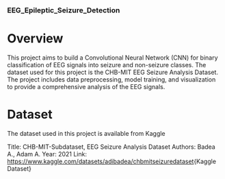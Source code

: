 ### EEG_Epileptic_Seizure_Detection
# Overview

This project aims to build a Convolutional Neural Network (CNN) for binary classification of EEG signals into seizure and non-seizure classes. The dataset used for this project is the CHB-MIT EEG Seizure Analysis Dataset. The project includes data preprocessing, model training, and visualization to provide a comprehensive analysis of the EEG signals.

# Dataset

The dataset used in this project is available from Kaggle

Title: CHB-MIT-Subdataset, EEG Seizure Analysis Dataset
Authors: Badea A., Adam A.
Year: 2021
Link: <href>https://www.kaggle.com/datasets/adibadea/chbmitseizuredataset</href>{Kaggle Dataset}
